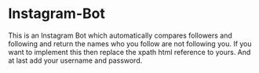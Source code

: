 # Instagram-Bot
This is an Instagram Bot which automatically compares followers and following and return the names who you follow are not following you. If you want to implement this then replace the xpath html reference to yours. And at last add your username and password.
